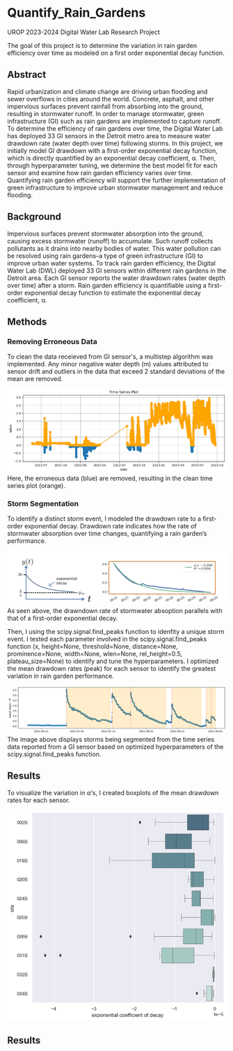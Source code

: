 # Quantify_Rain_Gardens
UROP 2023-2024 Digital Water Lab Research Project

The goal of this project is to determine the variation in rain garden efficiency over time as modeled on a first order exponential decay function.

## Abstract
Rapid urbanization and climate change are driving urban flooding and sewer overflows in cities around the world. Concrete, asphalt, and other impervious surfaces prevent rainfall from absorbing into the ground, resulting in stormwater runoff. In order to manage stormwater, green infrastructure (GI) such as rain gardens are implemented to capture runoff. To determine the efficiency of rain gardens over time, the Digital Water Lab has deployed 33 GI sensors in the Detroit metro area to measure water drawdown rate (water depth over time) following storms. In this project, we initially model GI drawdown with a first-order exponential decay function, which is directly quantified by an exponential decay coefficient, α. Then, through hyperparameter tuning, we determine the best model fit for each sensor and examine how rain garden efficiency varies over time. Quantifying rain garden efficiency will support the further implementation of green infrastructure to improve urban stormwater management and reduce flooding.

## Background
Impervious surfaces prevent stormwater absorption into the ground, causing excess stormwater (runoff) to accumulate. Such runoff collects pollutants as it drains into nearby bodies of water. This water pollution can be resolved using rain gardens–a type of green infrastructure (GI) to improve urban water systems. To track rain garden efficiency, the Digital Water Lab (DWL) deployed 33 GI sensors within different rain gardens in the Detroit area. Each GI sensor reports the water drawdown rates (water  depth over time) after a storm. Rain garden efficiency is quantifiable using a first-order exponential decay function to estimate the exponential decay coefficient, α. 

## Methods
### Removing Erroneous Data
To clean the data receieved from GI sensor's, a multistep algorithm was implemented. Any minor negative water depth (m) values attributed to sensor drift and outliers in the data that exceed 2 standard deviations of the mean are removed.

![Clean time series data](https://github.com/shinapatel/Quantify_Rain_Gardens/blob/main/overlay_clean_data.png)
Here, the erroneous data (blue) are removed, resulting in the clean time series plot (orange).

### Storm Segmentation
To identify a distinct storm event, I modeled the drawdown rate to a first-order exponential decay. Drawdown rate indicates how the rate of stormwater absorption over time changes, quantifying a rain garden’s performance. 

![Decay Plots](https://github.com/shinapatel/Quantify_Rain_Gardens/blob/main/exponential_decay.png)
As seen above, the drawndown rate of stormwater absoption parallels with that of a first-order exponential decay.
   

Then, I using the scipy.signal.find_peaks function to idenfity a unique storm event. I tested each parameter involved in the scipy.signal.find_peaks function (x, height=None, threshold=None, distance=None, prominence=None, width=None, wlen=None, rel_height=0.5, plateau_size=None) to identify and tune the hyperparameters. I optimized the mean drawdown rates (peak) for each sensor to identify the greatest variation in rain garden performance.
           
          
![Storms Segmentation](https://github.com/shinapatel/Quantify_Rain_Gardens/blob/main/decay_plots.png)
The image above displays storms being segmented from the time series data reported from a GI sensor based on optimized hyperparameters of the scipy.signal.find_peaks function.

## Results
To visualize the variation in α’s, I created boxplots of the mean drawdown rates for each sensor.

![Box Plots](https://github.com/shinapatel/Quantify_Rain_Gardens/blob/main/box_plots_final.png)



## Results